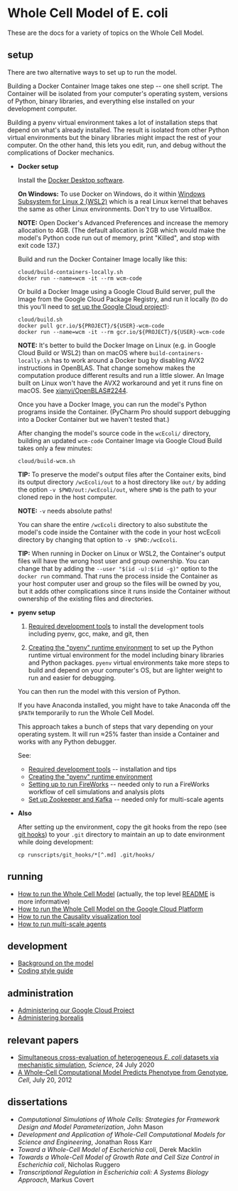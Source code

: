 # Whole Cell Model of E. coli

These are the docs for a variety of topics on the Whole Cell Model.

## setup


There are two alternative ways to set up to run the model.

Building a Docker Container Image takes one step -- one shell script.
The Container will be isolated from your computer's operating system, versions of Python, binary libraries, and everything else installed on your development computer.

Building a pyenv virtual environment takes a lot of installation steps that depend
on what's already installed. The result is isolated from other Python
virtual environments but the binary libraries might impact the rest of your computer.
On the other hand, this lets you edit, run, and debug without the complications of
Docker mechanics.

* **Docker setup**

   Install the [Docker Desktop software](https://www.docker.com/products/docker-desktop).

   **On Windows:** To use Docker on Windows, do it within
   [Windows Subsystem for Linux 2 (WSL2)](https://docs.microsoft.com/en-us/windows/wsl/about)
   which is a real Linux kernel that behaves the same as other Linux environments.
   Don't try to use VirtualBox.

   **NOTE:** Open Docker's Advanced Preferences and increase the memory allocation to 4GB.
   (The default allocation is 2GB which would make the model's Python code run out of
   memory, print "Killed", and stop with exit code 137.)

   Build and run the Docker Container Image locally like this:

   ```shell script
   cloud/build-containers-locally.sh
   docker run --name=wcm -it --rm wcm-code
   ```

   Or build a Docker Image using a Google Cloud Build server,
   pull the Image from the Google Cloud Package Registry,
   and run it locally
   (to do this you'll need to [set up the Google Cloud project](google-cloud.md)):

   ```shell script
   cloud/build.sh
   docker pull gcr.io/${PROJECT}/${USER}-wcm-code
   docker run --name=wcm -it --rm gcr.io/${PROJECT}/${USER}-wcm-code
   ```

   **NOTE:** It's better to build the Docker Image on Linux (e.g. in Google Cloud
   Build or WSL2) than on macOS where `build-containers-locally.sh` has to work around
   a Docker bug by disabling AVX2 instructions in OpenBLAS. That change somehow
   makes the computation produce different results and run a little slower.
   An Image built on Linux won't have the AVX2 workaround and yet it runs fine on macOS.
   See [xianyi/OpenBLAS#2244](https://github.com/xianyi/OpenBLAS/issues/2244#issuecomment-696510557).

   Once you have a Docker Image, you can run the model's Python programs inside the Container.
   (PyCharm Pro should support debugging into a Docker Container but we haven't tested that.)

   After changing the model's source code in the `wcEcoli/` directory, building an
   updated `wcm-code` Container Image via Google Cloud Build takes only a few minutes:

   ```shell script
   cloud/build-wcm.sh
   ```

   **TIP:** To preserve the model's output files after the Container exits,
   bind its output directory `/wcEcoli/out` to a host directory like `out/` by adding
   the option `-v $PWD/out:/wcEcoli/out`, where `$PWD` is the
   path to your cloned repo in the host computer.

   **NOTE:** `-v` needs absolute paths!

   You can share the entire `/wcEcoli` directory to also substitute the model's code
   inside the Container with the code in your host wcEcoli directory by changing
   that option to `-v $PWD:/wcEcoli`.

   **TIP:** When running in Docker on Linux or WSL2, the Container's output files
   will have the wrong host user and group ownership. You can change that by
   adding the `--user "$(id -u):$(id -g)"` option to the `docker run` command.
   That runs the process inside the Container as your host computer user and group so
   the files will be owned by you, but it adds other complications since it runs
   inside the Container without ownership of the existing files and directories.

* **pyenv setup**

  1. [Required development tools](dev-tools.md) to install the development tools including pyenv, gcc, make, and git, then

  1. [Creating the "pyenv" runtime environment](create-pyenv.md) to set up the Python runtime virtual environment for the model including binary libraries and Python packages.
`pyenv` virtual environments take more steps to build and depend on your computer's OS, but are lighter weight to run and easier for debugging.

   You can then run the model with this version of Python.

   If you have Anaconda installed, you might have to take Anaconda off the `$PATH` temporarily to run the Whole Cell Model.

   This approach takes a bunch of steps that vary depending on your operating system. It will run ≈25% faster than inside a Container and works with any Python debugger.

  See:

   * [Required development tools](dev-tools.md) -- installation and tips
   * [Creating the "pyenv" runtime environment](create-pyenv.md)
   * [Setting up to run FireWorks](../wholecell/fireworks/README.md) -- needed only to run a FireWorks workflow of cell simulations and analysis plots
   * [Set up Zookeeper and Kafka](../agent/README.md) -- needed only for multi-scale agents

* **Also**

  After setting up the environment, copy the git hooks from the repo (see [git hooks](../runscripts/git_hooks/README.md)) to your `.git` directory to maintain an up to date environment while doing development:

  ```
  cp runscripts/git_hooks/*[^.md] .git/hooks/
  ```

## running

* [How to run the Whole Cell Model](run.md) (actually, the top level [README](../README.md) is more informative)
* [How to run the Whole Cell Model on the Google Cloud Platform](google-cloud.md)
* [How to run the Causality visualization tool](https://github.com/CovertLab/causality)
* [How to run multi-scale agents](../environment/README.md)

## development

* [Background on the model](background.md)
* [Coding style guide](style-guide.md)

## administration

* [Administering our Google Cloud Project](google-cloud-admin.md)
* [Administering borealis](https://github.com/CovertLab/borealis#whats-next)

## relevant papers

* [Simultaneous cross-evaluation of heterogeneous _E. coli_ datasets via mechanistic simulation](https://science.sciencemag.org/content/369/6502/eaav3751.full), _Science_, 24 July 2020
* [A Whole-Cell Computational Model Predicts Phenotype from Genotype](https://www.cell.com/cell/abstract/S0092-8674(12)00776-3), _Cell_, July 20, 2012

## dissertations
* _Computational Simulations of Whole Cells: Strategies for Framework Design and Model Parameterization_, John Mason
* _Development and Application of Whole-Cell Computational Models for Science and Engineering_, Jonathan Ross Karr
* _Toward a Whole-Cell Model of Escherichia coli_, Derek Macklin
* _Towards a Whole-Cell Model of Growth Rate and Cell Size Control in Escherichia coli_, Nicholas Ruggero
* _Transcriptional Regulation in Escherichia coli: A Systems Biology Approach_, Markus Covert
